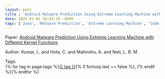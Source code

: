 ```yaml
---
layout: post
title : 'Android Malware Prediction Using Extreme Learning Machine with Different Kernel Functions'
date: 2025-01-01 10:03:19 -0500
tags: ['Java', 'Malware Prediction', 'Extreme Learning Machine', 'Code metrics']
---
```

Paper: [Android Malware Prediction Using Extreme Learning Machine with Different Kernel Functions](https://doi.org/10.1145/3340422.3343639)

Author: Kumar, L. and Hota, C. and Mahindru, A. and Neti, L. B. M.




 Tags:  
        <span>{% for tag in page.tags %}<a href="{{ site.baseurl }}tags/#{{ tag | slugify }}">{{ tag }}</a>{% if forloop.last == false %}, {% endif %}{% endfor %}</span>
